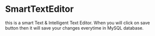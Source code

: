 # SmartTextEditor
this is a smart Text & Intelligent Text Editor. When you will click on save button then it will save your changes everytime in 
MySQL database.

